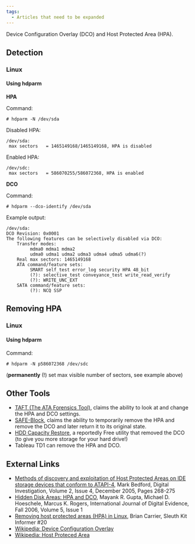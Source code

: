 ```yaml
---
tags:
  - Articles that need to be expanded
---
```

Device Configuration Overlay (DCO) and Host Protected Area (HPA).

## Detection

### Linux

#### Using hdparm

**HPA**

Command:

    # hdparm -N /dev/sda

Disabled HPA:

    /dev/sda:
     max sectors   = 1465149168/1465149168, HPA is disabled

Enabled HPA:

    /dev/sdc:
     max sectors   = 586070255/586072368, HPA is enabled

**DCO**

Command:

    # hdparm --dco-identify /dev/sda

Example output:

    /dev/sda:
    DCO Revision: 0x0001
    The following features can be selectively disabled via DCO:
        Transfer modes:
             mdma0 mdma1 mdma2
             udma0 udma1 udma2 udma3 udma4 udma5 udma6(?)
        Real max sectors: 1465149168
        ATA command/feature sets:
             SMART self_test error_log security HPA 48_bit
             (?): selective_test conveyance_test write_read_verify
             (?): WRITE_UNC_EXT
        SATA command/feature sets:
             (?): NCQ SSP

## Removing HPA

### Linux

#### Using hdparm

Command:

    # hdparm -N p586072368 /dev/sdc

(**permanently** (!) set max visible number of sectors, see example
above)

## Other Tools

* [TAFT (The ATA Forensics Tool)](https://vidstromlabs.com/freetools/taft/),
  claims the ability to look at and change the HPA and DCO settings.
* [SAFE-Block](https://www.softpedia.com/get/Security/Security-Related/SAFE-Block.shtml),
  claims the ability to temporarily remove the HPA and remove the DCO
  and later return it to its original state.
* [HDD Capacity Restore](https://hddguru.com/software/2007.07.20-HDD-Capacity-Restore-Tool/),
  a reportedly Free utility that removed the DCO (to give you more
  storage for your hard drive!)
* Tableau TD1 can remove the HPA and DCO.

## External Links

* [Methods of discovery and exploitation of Host Protected Areas on IDE storage devices that conform to ATAPI-4](https://www.sciencedirect.com/science/article/abs/pii/S1742287605000939),
  Mark Bedford, Digital Investigation, Volume 2, Issue 4, December 2005,
  Pages 268-275
* [Hidden Disk Areas: HPA and DCO](https://www.utica.edu/academic/institutes/ecii/publications/articles/EFE36584-D13F-2962-67BEB146864A2671.pdf),
  Mayank R. Gupta, Michael D. Hoeschele, Marcus K. Rogers, International
  Journal of Digital Evidence, Fall 2006, Volume 5, Issue 1
* [Removing host protected areas (HPA) in Linux](https://www.sleuthkit.org/informer/sleuthkit-informer-20.txt),
  Brian Carrier, Sleuth Kit Informer \#20
* [Wikipedia: Device Configuration Overlay](https://en.wikipedia.org/wiki/Device_configuration_overlay)
* [Wikipedia: Host Proteced Area](https://en.wikipedia.org/wiki/Host_protected_area)
